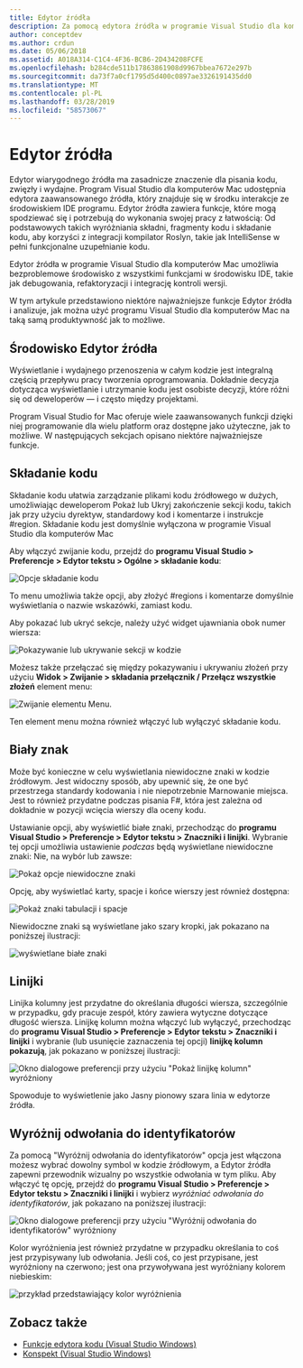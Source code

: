 ```yaml
---
title: Edytor źródła
description: Za pomocą edytora źródła w programie Visual Studio dla komputerów Mac
author: conceptdev
ms.author: crdun
ms.date: 05/06/2018
ms.assetid: A018A314-C1C4-4F36-BCB6-2D434208FCFE
ms.openlocfilehash: b284cde511b17863861908d9967bbea7672e297b
ms.sourcegitcommit: da73f7a0cf1795d5d400c0897ae3326191435dd0
ms.translationtype: MT
ms.contentlocale: pl-PL
ms.lasthandoff: 03/28/2019
ms.locfileid: "58573067"
---
```

# <a name="source-editor"></a>Edytor źródła

Edytor wiarygodnego źródła ma zasadnicze znaczenie dla pisania kodu, zwięzły i wydajne. Program Visual Studio dla komputerów Mac udostępnia edytora zaawansowanego źródła, który znajduje się w środku interakcje ze środowiskiem IDE programu. Edytor źródła zawiera funkcje, które mogą spodziewać się i potrzebują do wykonania swojej pracy z łatwością: Od podstawowych takich wyróżniania składni, fragmenty kodu i składanie kodu, aby korzyści z integracji kompilator Roslyn, takie jak IntelliSense w pełni funkcjonalne uzupełnianie kodu.

Edytor źródła w programie Visual Studio dla komputerów Mac umożliwia bezproblemowe środowisko z wszystkimi funkcjami w środowisku IDE, takie jak debugowania, refaktoryzacji i integrację kontroli wersji.

W tym artykule przedstawiono niektóre najważniejsze funkcje Edytor źródła i analizuje, jak można użyć programu Visual Studio dla komputerów Mac na taką samą produktywność jak to możliwe.

## <a name="the-source-editor-experience"></a>Środowisko Edytor źródła

Wyświetlanie i wydajnego przenoszenia w całym kodzie jest integralną częścią przepływu pracy tworzenia oprogramowania. Dokładnie decyzja dotycząca wyświetlanie i utrzymanie kodu jest osobiste decyzji, które różni się od deweloperów — i często między projektami.

Program Visual Studio for Mac oferuje wiele zaawansowanych funkcji dzięki niej programowanie dla wielu platform oraz dostępne jako użyteczne, jak to możliwe. W następujących sekcjach opisano niektóre najważniejsze funkcje.

## <a name="code-folding"></a>Składanie kodu

Składanie kodu ułatwia zarządzanie plikami kodu źródłowego w dużych, umożliwiając deweloperom Pokaż lub Ukryj zakończenie sekcji kodu, takich jak przy użyciu dyrektyw, standardowy kod i komentarze i instrukcje #region. Składanie kodu jest domyślnie wyłączona w programie Visual Studio dla komputerów Mac

Aby włączyć zwijanie kodu, przejdź do **programu Visual Studio > Preferencje > Edytor tekstu > Ogólne > składanie kodu**:

![Opcje składanie kodu](media/source-editor-image1.png)

To menu umożliwia także opcji, aby złożyć #regions i komentarze domyślnie wyświetlania o nazwie wskazówki, zamiast kodu.

Aby pokazać lub ukryć sekcje, należy użyć widget ujawniania obok numer wiersza:

![Pokazywanie lub ukrywanie sekcji w kodzie](media/source-editor-image2.png)

Możesz także przełączać się między pokazywaniu i ukrywaniu złożeń przy użyciu **Widok > Zwijanie > składania przełącznik / Przełącz wszystkie złożeń** element menu:

![Zwijanie elementu Menu.](media/source-editor-image19.png)

Ten element menu można również włączyć lub wyłączyć składanie kodu.

## <a name="white-space"></a>Biały znak

Może być konieczne w celu wyświetlania niewidoczne znaki w kodzie źródłowym. Jest widoczny sposób, aby upewnić się, że one być przestrzega standardy kodowania i nie niepotrzebnie Marnowanie miejsca. Jest to również przydatne podczas pisania F#, która jest zależna od dokładnie w pozycji wcięcia wierszy dla oceny kodu.

Ustawianie opcji, aby wyświetlić białe znaki, przechodząc do **programu Visual Studio > Preferencje > Edytor tekstu > Znaczniki i linijki**. Wybranie tej opcji umożliwia ustawienie _podczas_ będą wyświetlane niewidoczne znaki: Nie, na wybór lub zawsze:

![Pokaż opcje niewidoczne znaki](media/source-editor-image3.png)

Opcję, aby wyświetlać karty, spacje i końce wierszy jest również dostępna:

![Pokaż znaki tabulacji i spacje](media/source-editor-image4.png)

Niewidoczne znaki są wyświetlane jako szary kropki, jak pokazano na poniższej ilustracji:

![wyświetlane białe znaki](media/source-editor-image22.png)

## <a name="ruler"></a>Linijki

Linijka kolumny jest przydatne do określania długości wiersza, szczególnie w przypadku, gdy pracuje zespół, który zawiera wytyczne dotyczące długość wiersza. Linijkę kolumn można włączyć lub wyłączyć, przechodząc do **programu Visual Studio > Preferencje > Edytor tekstu > Znaczniki i linijki** i wybranie (lub usunięcie zaznaczenia tej opcji) **linijkę kolumn pokazują**, jak pokazano w poniższej ilustracji:

![Okno dialogowe preferencji przy użyciu "Pokaż linijkę kolumn" wyróżniony](media/source-editor-image5.png)

 Spowoduje to wyświetlenie jako Jasny pionowy szara linia w edytorze źródła.

## <a name="highlight-identifier-references"></a>Wyróżnij odwołania do identyfikatorów

Za pomocą "Wyróżnij odwołania do identyfikatorów" opcja jest włączona możesz wybrać dowolny symbol w kodzie źródłowym, a Edytor źródła zapewni przewodnik wizualny po wszystkie odwołania w tym pliku. Aby włączyć tę opcję, przejdź do **programu Visual Studio > Preferencje > Edytor tekstu > Znaczniki i linijki** i wybierz _wyróżniać odwołania do identyfikatorów_, jak pokazano na poniższej ilustracji:

![Okno dialogowe preferencji przy użyciu "Wyróżnij odwołania do identyfikatorów" wyróżniony](media/source-editor-image6.png)

Kolor wyróżnienia jest również przydatne w przypadku określania to coś jest przypisywany lub odwołania. Jeśli coś, co jest przypisane, jest wyróżniony na czerwono; jest ona przywoływana jest wyróżniany kolorem niebieskim:

![przykład przedstawiający kolor wyróżnienia](media/source-editor-image7.png)

## <a name="see-also"></a>Zobacz także

- [Funkcje edytora kodu (Visual Studio Windows)](/visualstudio/ide/writing-code-in-the-code-and-text-editor)
- [Konspekt (Visual Studio Windows)](/visualstudio/ide/outlining)